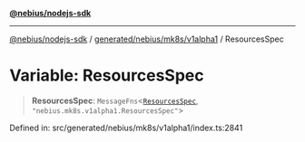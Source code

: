 [**@nebius/nodejs-sdk**](../../../../../README.md)

***

[@nebius/nodejs-sdk](../../../../../README.md) / [generated/nebius/mk8s/v1alpha1](../README.md) / ResourcesSpec

# Variable: ResourcesSpec

> **ResourcesSpec**: `MessageFns`\<[`ResourcesSpec`](../interfaces/ResourcesSpec.md), `"nebius.mk8s.v1alpha1.ResourcesSpec"`\>

Defined in: src/generated/nebius/mk8s/v1alpha1/index.ts:2841
